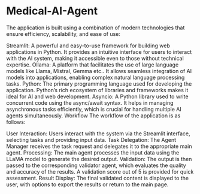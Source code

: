 # Medical-AI-Agent

The application is built using a combination of modern technologies that ensure efficiency, scalability, and ease of use:

Streamlit: A powerful and easy-to-use framework for building web applications in Python. It provides an intuitive interface for users to interact with the AI system, making it accessible even to those without technical expertise.
Ollama: A platform that facilitates the use of large language models like Llama, Mistral, Gemma etc.. It allows seamless integration of AI models into applications, enabling complex natural language processing tasks.
Python: The primary programming language used for developing the application. Python’s rich ecosystem of libraries and frameworks makes it ideal for AI and web development.
Asyncio: A Python library used to write concurrent code using the async/await syntax. It helps in managing asynchronous tasks efficiently, which is crucial for handling multiple AI agents simultaneously.
Workflow
The workflow of the application is as follows:

User Interaction: Users interact with the system via the Streamlit interface, selecting tasks and providing input data.
Task Delegation: The Agent Manager receives the task request and delegates it to the appropriate main agent.
Processing: The main agent processes the input data using the LLaMA model to generate the desired output.
Validation: The output is then passed to the corresponding validator agent, which evaluates the quality and accuracy of the results. A validation score out of 5 is provided for quick assessment.
Result Display: The final validated content is displayed to the user, with options to export the results or return to the main page.
